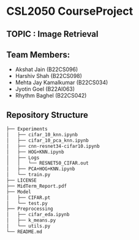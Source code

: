 # CSL2050 CourseProject

## TOPIC : Image Retrieval

## Team Members:
  - Akshat Jain (B22CS096)
  - Harshiv Shah (B22CS098)
  - Mehta Jay Kamalkumar (B22CS034)
  - Jyotin Goel (B22AI063)
  - Rhythm Baghel (B22CS042)

## Repository Structure 

```bash
├── Experiments
│   ├── cifar_10_knn.ipynb
│   ├── cifar_10_pca_knn.ipynb
│   ├── cnn-resnet34-cifar10.ipynb
│   ├── HOG+KNN.ipynb
│   ├── Logs
│   │   └── RESNET50_CIFAR.out
│   ├── PCA+HOG+KNN.ipynb
│   └── train.py
├── LICENSE
├── MidTerm_Report.pdf
├── Model
│   ├── CIFAR.pt
│   └── test.py
├── Preprocessing
│   ├── cifar_eda.ipynb
│   ├── k_means.py
│   └── utils.py
└── README.md
```
